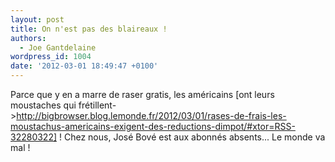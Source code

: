 ```yaml
---
layout: post
title: On n'est pas des blaireaux !
authors:
  - Joe Gantdelaine
wordpress_id: 1004
date: '2012-03-01 18:49:47 +0100'
---
```

Parce que y en a marre de raser gratis, les américains [ont leurs moustaches qui frétillent->http://bigbrowser.blog.lemonde.fr/2012/03/01/rases-de-frais-les-moustachus-americains-exigent-des-reductions-dimpot/#xtor=RSS-32280322] ! Chez nous, José Bové est aux abonnés absents... Le monde va mal !
